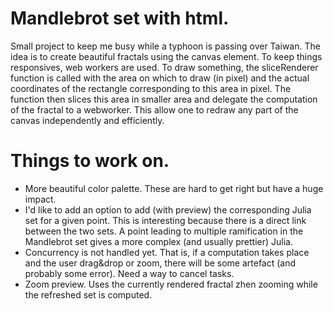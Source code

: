 # Mandlebrot set with html.
Small project to keep me busy while a typhoon is passing over Taiwan. The idea is to create beautiful fractals using the canvas element. To keep things responsives, web workers are used.
To draw something, the sliceRenderer function is called with the area on which to draw (in pixel) and the actual coordinates of the rectangle corresponding to this area in pixel. The function then slices this area in smaller area and delegate the computation of the fractal to a webworker. This allow one to redraw any part of the canvas independently and efficiently.

# Things to work on.
* More beautiful color palette. These are hard to get right but have a huge impact.
* I'd like to add an option to add (with preview) the corresponding Julia set for a given point. This is interesting because there is a direct link between the two sets. A point leading to multiple ramification in the Mandlebrot set gives a more complex (and usually prettier) Julia.
* Concurrency is not handled yet. That is, if a computation takes place and the user drag&drop or zoom, there will be some artefact (and probably some error). Need a way to cancel tasks.
* Zoom preview. Uses the currently rendered fractal zhen zooming while the refreshed set is computed.
